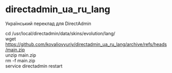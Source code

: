 # directadmin_ua_ru_lang
Український переклад для DirectAdmin

cd /usr/local/directadmin/data/skins/evolution/lang/  
wget https://github.com/kovaliovyuriy/directadmin_ua_ru_lang/archive/refs/heads/main.zip  
unzip main.zip  
rm -f main.zip  
service directadmin restart  
